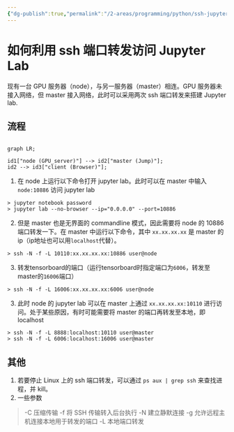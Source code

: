 ```yaml
---
{"dg-publish":true,"permalink":"/2-areas/programming/python/ssh-jupyter-lab/"}
---
```



# 如何利用 ssh 端口转发访问 Jupyter Lab

现有一台 GPU 服务器（node），与另一服务器（master）相连。GPU 服务器未接入网络，但 master 接入网络，此时可以采用两次 ssh 端口转发来搭建 Jupyter lab.

## 流程

```mermaid

graph LR;

id1["node (GPU_server)"] --> id2["master (Jump)"];
id2 --> id3["client (Browser)"];

```

1. 在 node 上运行以下命令打开 jupyter lab。此时可以在 master 中输入 `node:10886` 访问 jupyter lab
```shell
> jupyter notebook password
> jupyter lab --no-browser --ip="0.0.0.0" --port=10886
```

2. 但是 master 也是无界面的 commandline 模式，因此需要将 node 的 10886 端口转发一下。在 master 中运行以下命令，其中 `xx.xx.xx.xx` 是 master 的 ip（ip地址也可以用`localhost`代替）。

```shell
> ssh -N -f -L 10110:xx.xx.xx.xx:10886 user@node
```
3. 转发tensorboard的端口（运行tensorboard时指定端口为`6006`，转发至master的`16006`端口）

```shell
> ssh -N -f -L 16006:xx.xx.xx.xx:6006 user@node
```

3. 此时 node 的 jupyter lab 可以在 master 上通过 `xx.xx.xx.xx:10110` 进行访问。处于某些原因，有时可能需要将 master 的端口再转发至本地，即 localhost

```shell
> ssh -N -f -L 8888:localhost:10110 user@master
> ssh -N -f -L 6006:localhost:16006 user@master
```

## 其他
1. 若要停止 Linux 上的 ssh 端口转发，可以通过 `ps aux | grep ssh` 来查找进程，并 kill。
2. 一些参数

> -C 压缩传输
>  -f 将 SSH 传输转入后台执行
>  -N 建立静默连接
>  -g 允许远程主机连接本地用于转发的端口
>  -L 本地端口转发

